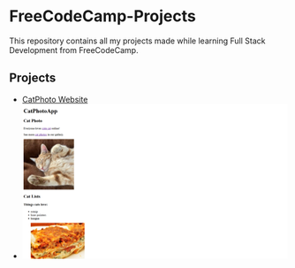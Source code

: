# FreeCodeCamp-Projects

This repository contains all my projects made while learning Full Stack Development from FreeCodeCamp.

## Projects

- [CatPhoto Website](catphotowebsite.html/)
- ![ScreenShot of CatPhoto Website](https://github.com/monalisakulhara/FreeCodeCamp-Projects/blob/main/Images/Image-1.png)
